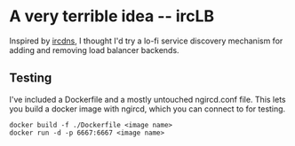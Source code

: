# A very terrible idea -- ircLB

Inspired by [ircdns](https://github.com/purpleidea/ircdns), I thought I'd try a lo-fi service discovery mechanism for adding and removing load balancer backends.

## Testing

I've included a Dockerfile and a mostly untouched ngircd.conf file. This lets you build a docker image with ngircd, which you can connect to for testing.

```
docker build -f ./Dockerfile <image name>
docker run -d -p 6667:6667 <image name>
```
